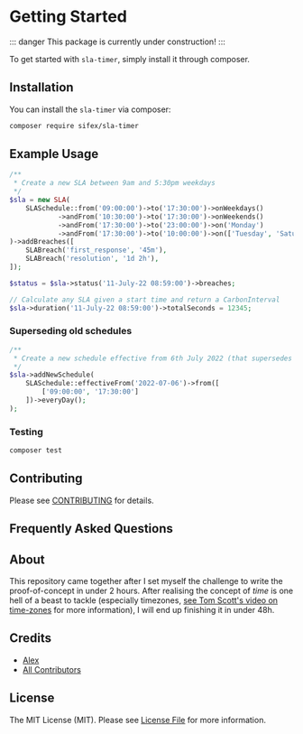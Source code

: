 

# Getting Started

::: danger
This package is currently under construction!
:::

To get started with `sla-timer`, simply install it through composer. 



## Installation

You can install the `sla-timer` via composer:

```bash
composer require sifex/sla-timer
```

## Example Usage

```php
/**
 * Create a new SLA between 9am and 5:30pm weekdays
 */
$sla = new SLA(
    SLASchedule::from('09:00:00')->to('17:30:00')->onWeekdays()
            ->andFrom('10:30:00')->to('17:30:00')->onWeekends()
            ->andFrom('17:30:00')->to('23:00:00')->on('Monday')
            ->andFrom('17:30:00')->to('10:00:00')->on(['Tuesday', 'Saturday'])
)->addBreaches([
    SLABreach('first_response', '45m'),
    SLABreach('resolution', '1d 2h'),
]);

$status = $sla->status('11-July-22 08:59:00')->breaches;

// Calculate any SLA given a start time and return a CarbonInterval
$sla->duration('11-July-22 08:59:00')->totalSeconds = 12345;
```

### Superseding old schedules

```php
/**
 * Create a new schedule effective from 6th July 2022 (that supersedes the old one)
 */
$sla->addNewSchedule(
    SLASchedule::effectiveFrom('2022-07-06')->from([
        ['09:00:00', '17:30:00']
    ])->everyDay();
);

```

### Testing

```bash
composer test
```

## Contributing

Please see [CONTRIBUTING](CONTRIBUTING.md) for details.

## Frequently Asked Questions

## About

This repository came together after I set myself the challenge to write the proof-of-concept in under 2 hours. After realising the concept of _time_ is one hell of a beast to tackle (especially timezones, [see Tom Scott's video on time-zones](https://www.youtube.com/watch?v=-5wpm-gesOY) for more information), I will end up finishing it in under 48h.

## Credits

-   [Alex](https://github.com/sifex)
-   [All Contributors](../../contributors)

## License

The MIT License (MIT). Please see [License File](LICENSE.md) for more information.